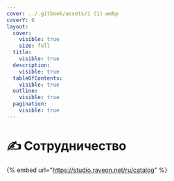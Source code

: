 ```yaml
---
cover: ../.gitbook/assets/i (1).webp
coverY: 0
layout:
  cover:
    visible: true
    size: full
  title:
    visible: true
  description:
    visible: true
  tableOfContents:
    visible: true
  outline:
    visible: true
  pagination:
    visible: true
---
```


# ✍️ Сотрудничество

{% embed url="https://studio.raveon.net/ru/catalog" %}
